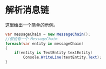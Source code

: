 # 解析消息链

这里给出一个简单的示例。

```csharp
var messageChain = new MessageChain();
//假设有一个 MessageChain
foreach(var entity in messageChain)
{
    if(entity is TextEntity textEntity)
        Console.WriteLine(textEntity.Text);
}
```
